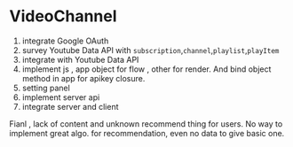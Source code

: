 # VideoChannel


1. integrate Google OAuth
2. survey Youtube Data API with `subscription`,`channel`,`playlist`,`playItem`
3. integrate with Youtube Data API
4. implement js , app object for flow , other for render. And bind object method in app for apikey closure.
5. setting panel
6. implement server api
7. integrate server and client


Fianl , lack of content and unknown recommend thing for users. No way to implement great algo. for recommendation, even no data to give basic one.